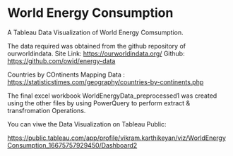 # World Energy Consumption

A Tableau Data Visualization of World Energy Comsumption.

The data required was obtained from the github repository of ourworldindata.
Site Link: https://ourworldindata.org/
Github: https://github.com/owid/energy-data

Countries by COntinents Mapping Data : https://statisticstimes.com/geography/countries-by-continents.php

The final excel workbook WorldEnergyData_preprocessed1 was created using the other files by using PowerQuery to perform extract & transfromation Operations.

You can viwe the Data Visualization on Tableau Public:

https://public.tableau.com/app/profile/vikram.karthikeyan/viz/WorldEnergyConsumption_16675757929450/Dashboard2
 
